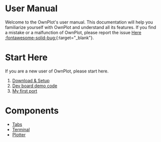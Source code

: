 # User Manual
Welcome to the OwnPlot's user manual. This documentation will help you familiarize yourself with OwnPlot and understand all its features.
If you find a mistake or a malfunction of OwnPlot, please report the issue [Here :fontawesome-solid-bug:](https://github.com/owntech-foundation/OwnPlot/issues/new){:target="_blank"}.

# Start Here
If you are a new user of OwnPlot, please start here.
1. [Download & Setup](setup.md)
2. [Dev board demo code](dev-board-demo.md)
3. [My first port](first-steps.md)

# Components
* [Tabs](components/tabs.md)
* [Terminal](components/terminal.md)
* [Plotter](components/plotter.md)
